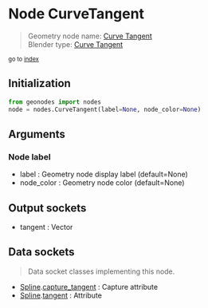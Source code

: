 
# Node CurveTangent

> Geometry node name: [Curve Tangent](https://docs.blender.org/manual/en/latest/modeling/geometry_nodes/curve/curve_tangent.html)<br>
  Blender type: [Curve Tangent](https://docs.blender.org/api/current/bpy.types.GeometryNodeInputTangent.html)
  
<sub>go to [index](/docs/index.md)</sub>

## Initialization

```python
from geonodes import nodes
node = nodes.CurveTangent(label=None, node_color=None)
```



## Arguments


### Node label

- label : Geometry node display label (default=None)
- node_color : Geometry node color (default=None)

## Output sockets

- tangent : Vector

## Data sockets

> Data socket classes implementing this node.
  
  
- [Spline](/docs/sockets/Spline.md).[capture_tangent](/docs/sockets/Spline.md#capture_tangent) : Capture attribute
- [Spline](/docs/sockets/Spline.md).[tangent](/docs/sockets/Spline.md#tangent) : Attribute
  
